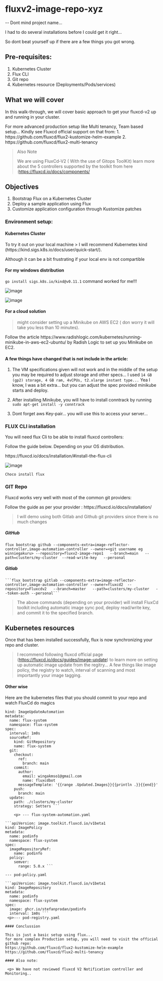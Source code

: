 # fluxv2-image-repo-xyz
-- Dont mind project name... 
 <p> I had to do several installations before I could get it right...
 <p> So dont beat yourself up if there are a few things you got wrong.

## Pre-requisites:
1. Kubernetes Cluster
2. Flux CLI
3. Git repo
4. Kubernetes resource (Deployments/Pods/services)

## What we will cover
In this walk-through, we will cover basic approach to get your fluxcd-v2 up and running in your cluster. 
 <p> For more advanced production setup like Multi tenancy, Team based setup... Kindly see Fluxcd
official support on that from:
1. https://github.com/fluxcd/flux2-kustomize-helm-example
2. https://github.com/fluxcd/flux2-multi-tenancy

> Also Note  <p>We are using FluxCd-V2 ( With the use of Gitops ToolKit) learn more about the 5 controllers supported by the toolkit from here :https://fluxcd.io/docs/components/ 

## Objectives
1. Bootstrap Flux on a Kubernetes Cluster
2. Deploy a sample application using Flux
3. Customize application configuration through Kustomize patches

### Environment setup:
#### Kubernetes Cluster
 <p> To try it out on your local machine
 > I will recommend Kubernetes kind (https://kind.sigs.k8s.io/docs/user/quick-start/).
 <p> Although it can be a bit frustrating if your local env is not compartible
   
#### For my windows distribution
   ```go install sigs.k8s.io/kind@v0.11.1``` command worked for me!!!
 
  ![image](https://user-images.githubusercontent.com/17796294/146667928-85b705b0-25b4-47d0-b1cf-1b3f2e9a8a97.png)

 
 ![image](https://user-images.githubusercontent.com/17796294/146666565-9b9f87c7-61a3-4dbc-80e1-c2605444245d.png)
 
 #### For a cloud solution
  > might consider setting up a Minikube on AWS EC2 ( don worry it will take you less than 10 minutes).
  <p> Follow the article https://www.radishlogic.com/kubernetes/running-minikube-in-aws-ec2-ubuntu/ by Radish Logic to set up you Minikube on EC2.
   
#### A few things have changed that is not include in the article:
  1. The VM specifications given will not work and in the middle of the setup you may be required to adjust storage and other specs...
  I used ```14 GB (gp2) storage, 4 GB ram, 4vCPUs, t2.xlarge instant type...```
   Yea I know, I was a bit extra... but you can adjust the spec provided minikube starts and deploy.
  
  2. After installing Minikube, you will have to install conntrack by running 
   ```sudo apt-get install -y conntrack```
  
  3. Dont forget aws Key-pair... you will use this to access your server...
  
 
 ### FLUX CLI installation
 <p> You will need flux Cli to be able to install fluxcd controllers:
 <p> Follow the guide below. Depending on your OS distribution.
 <p> https://fluxcd.io/docs/installation/#install-the-flux-cli

 ![image](https://user-images.githubusercontent.com/17796294/146667960-632200fe-9308-47c6-a0da-84c5fc50b901.png)

 ```Choco install flux```
 
  ### GIT Repo
  <p> Fluxcd works very well with most of the common git providers: 
  <p> Follow the guide as per your provider : https://fluxcd.io/docs/installation/
   
 > I will demo using both Gitlab and Github git providers since there is no much changes
   
##### GitHub 
   ```flux bootstrap github --components-extra=image-reflector-controller,image-automation-controller --owner=<git username eg winniegakuru> --repository=fluxv2-image-repo1   --branch=main   --path=clusters/my-cluster  --read-write-key   --personal```
   
##### Gitlab
    ```flux bootstrap gitlab --components-extra=image-reflector-controller,image-automation-controller --owner=fluxcd2  --repository=Fluxcdv2   --branch=master   --path=clusters/my-cluster   --token-auth --personal```
    
> The above commands (depending on your provider) will install FluxCd toolkit including automatic image sync pod, deploy read/write key, and commit it to the specified branch.
   
 ## Kubernetes resources
 <p> Once that has been installed successfully, flux is now synchronizing  your repo and cluster.
     
  > I recommend  following fluxcd official page (https://fluxcd.io/docs/guides/image-update) to learn more on setting up automatic image update from the regitry...
     A few things like image policy, the registry to watch, interval of scanning and most importantly your image tagging.
     
  #### Other wise
  
   <p>   Here are the kubernetes files that you should commit to your repo and watch FluxCd do magics
    
```apiVersion: image.toolkit.fluxcd.io/v1beta1
kind: ImageUpdateAutomation
metadata:
  name: flux-system
  namespace: flux-system
spec:
  interval: 1m0s
  sourceRef:
    kind: GitRepository
    name: flux-system
  git:
    checkout:
      ref:
        branch: main
    commit:
      author:
        email: wingakmso1@gmail.com
        name: fluxcdbot
      messageTemplate: '{{range .Updated.Images}}{{println .}}{{end}}'
    push:
      branch: main
  update:
    path: ./clusters/my-cluster
    strategy: Setters ```
 
    <p> --- flux-system-automation.yaml
    
```apiVersion: image.toolkit.fluxcd.io/v1beta1
kind: ImagePolicy
metadata:
  name: podinfo
  namespace: flux-system
spec:
  imageRepositoryRef:
    name: podinfo
  policy:
    semver:
      range: 5.0.x ```
     
--- pod-policy.yaml

```apiVersion: image.toolkit.fluxcd.io/v1beta1
kind: ImageRepository
metadata:
  name: podinfo
  namespace: flux-system
spec:
  image: ghcr.io/stefanprodan/podinfo
  interval: 1m0s ```
 <p>--- pod-registry.yaml

#### Conclussion
  
This is just a basic setup using flux...
for more complex Production setup, you will need to visit the official github repo: 
https://github.com/fluxcd/flux2-kustomize-helm-example
https://github.com/fluxcd/flux2-multi-tenancy

#### Also note:
  
 <p> We have not reviewed fluxcd V2 Notification controller and Monitoring.. 
   
